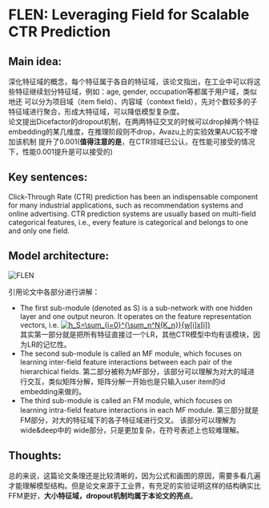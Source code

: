 # FLEN: Leveraging Field for Scalable CTR Prediction
## Main idea:
深化特征域的概念，每个特征属于各自的特征域，该论文指出，在工业中可以将这些特征继续划分特征域，例如：age, gender, occupation等都属于用户域，类似地还
可以分为项目域（item field）、内容域（context field），先对个数较多的子特征域进行聚合，形成大特征域，可以降低模型复杂度。<br>
论文提出Dicefactor的dropout机制，在两两特征交叉的时候可以drop掉两个特征embedding的某几维度，在推理阶段则不drop，Avazu上的实验效果AUC较不增加该机制
提升了0.001(**值得注意的是**，在CTR领域已公认，在性能可接受的情况下，性能0.001提升是可以接受的)
## Key sentences:
Click-Through Rate (CTR) prediction has been an indispensable component for many industrial applications,
such as recommendation systems and online advertising.
CTR prediction systems are usually based on multi-field categorical features,
i.e., every feature is categorical and belongs to one and only one field.
## Model architecture:
![FLEN](https://github.com/NiuJiaJun-BUPT/RecommenderSystems/blob/master/Deep%20Learning/Matching%20Function/CTR/pictures/FLEN_model.png)

引用论文中各部分进行讲解：
* The first sub-module (denoted as S) is a sub-network with one hidden layer and one output neuron. It operates on the
feature representation vectors, i.e. <a href="https://www.codecogs.com/eqnedit.php?latex=\inline&space;h_S=\sum_{i=0}^{\sum_n^N{K_n}}{w[i]x[i]}" target="_blank"><img src="https://latex.codecogs.com/gif.latex?\inline&space;h_S=\sum_{i=0}^{\sum_n^N{K_n}}{w[i]x[i]}" title="h_S=\sum_{i=0}^{\sum_n^N{K_n}}{w[i]x[i]}" /></a> <br>
其实第一部分就是把所有特征直接过一个LR，其他CTR模型中均有该模块，因为LR的记忆性。
* The second sub-module is called an MF module, which focuses on learning inter-field feature interactions between
each pair of the hierarchical fields. 
第二部分被称为MF部分，该部分可以理解为对大的域进行交互，类似矩阵分解，矩阵分解一开始也是只输入user item的id embedding来做的。
* The third sub-module is called an FM module, which focuses on learning intra-field feature interactions in each MF
module.
第三部分就是FM部分，对大的特征域下的各子特征域进行交叉。
该部分可以理解为wide&deep中的 wide部分，只是更加复杂，在符号表述上也较难理解。

## Thoughts:
总的来说，这篇论文条理还是比较清晰的，因为公式和画图的原因，需要多看几遍才能理解模型结构。但是论文来源于工业界，有充足的实验证明这样的结构确实比FFM更好，**大小特征域，dropout机制均属于本论文的亮点**。
